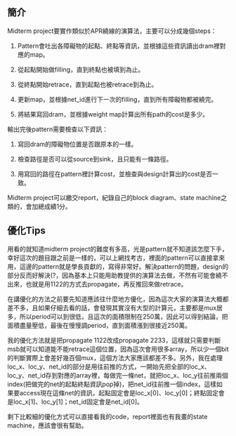 ## 簡介
Midterm project要實作類似於APR繞線的演算法，主要可以分成幾個steps：

1. Pattern會吐出各障礙物的起點、終點等資訊，並根據這些資訊讀出dram裡對應的map。
 
2. 從起點開始做filling，直到終點也被填到為止。
   
3. 從終點開始retrace，直到起點也被retrace到為止。

4. 更新map，並根據net_id進行下一次的filling，直到所有障礙物都被繞完。

5. 將結果寫回dram，並根據weight map計算出所有path的cost是多少。

輸出完後pattern需要檢查以下資訊：

1. 寫回dram的障礙物位置是否跟原本的一樣。

2. 檢查路徑是否可以從source到sink，且只能有一條路徑。

3. 用寫回的路徑在pattern裡計算cost，並檢查與design計算出的cost是否一致。

Midterm project可以繳交report，紀錄自己的block diagram、state machine之類的，會加總成績1分。

## 優化Tips
用看的就知道midterm project的難度有多高，光是pattern就不知道該怎麼下手，幸好這次的題目跟之前是一樣的，可以上網找考古，裡面的pattern可以直接拿來用，這邊的pattern就是學長貢獻的，寫得非常好。解決pattern的問題，design的部分反而好解決(?，因為基本上只能用助教提供的演算法去做，不然有可能會繞不出來，也就是用1122的方式去propagate，再反推回來做retrace。

在講優化的方法之前要先知道應該往什麼地方優化，因為這次大家的演算法大概都差不多，且如果仔細去看的話，會發現其實沒有大型的計算元，主要都是mux居多，所以period可以到很低，且這次的面積限制在250萬，因此可以得到結論，把面積盡量壓低，最後在慢慢調period，直到面積漲到很接近250萬。

我的優化方法就是把propagate 1122改成propagate 2233，這樣就只需要判斷msb就可以知道能不能retrace這個位置，因為這次會用很多array，所以少一個bit的判斷實際上會差好幾百個mux，這個方法大家應該都差不多。另外，我在處理loc_x、loc_y、net_id的部分是用往前推的方式，一開始先把全部的loc_x、loc_y、net_id存到對應的array裡，每做完一條net，就把loc_x、loc_y往前推兩個index(把做完的net的起點終點資訊pop掉)，把net_id往前推一個index，這樣如果要access現在這條net的資訊，起點固定會是loc_x[0]、loc_y[0]；終點固定會是loc_x[1]、loc_y[1]；net_id固定會是net_id[0]。

剩下比較細的優化方式可以直接看我的code，report裡面也有我畫的state machine，應該會很有幫助。
